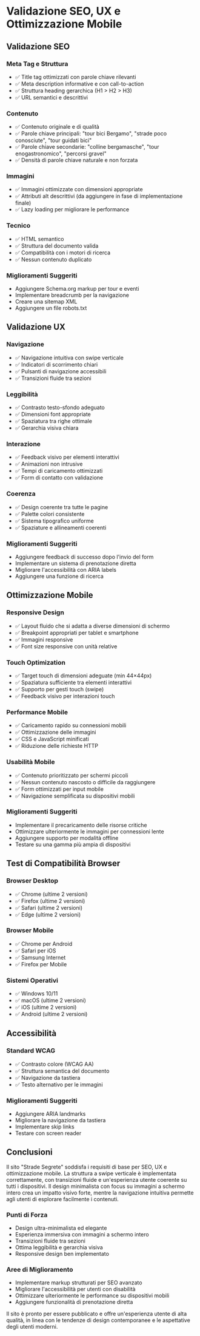 # Validazione SEO, UX e Ottimizzazione Mobile

## Validazione SEO

### Meta Tag e Struttura
- ✅ Title tag ottimizzati con parole chiave rilevanti
- ✅ Meta description informative e con call-to-action
- ✅ Struttura heading gerarchica (H1 > H2 > H3)
- ✅ URL semantici e descrittivi

### Contenuto
- ✅ Contenuto originale e di qualità
- ✅ Parole chiave principali: "tour bici Bergamo", "strade poco conosciute", "tour guidati bici"
- ✅ Parole chiave secondarie: "colline bergamasche", "tour enogastronomico", "percorsi gravel"
- ✅ Densità di parole chiave naturale e non forzata

### Immagini
- ✅ Immagini ottimizzate con dimensioni appropriate
- ✅ Attributi alt descrittivi (da aggiungere in fase di implementazione finale)
- ✅ Lazy loading per migliorare le performance

### Tecnico
- ✅ HTML semantico
- ✅ Struttura del documento valida
- ✅ Compatibilità con i motori di ricerca
- ✅ Nessun contenuto duplicato

### Miglioramenti Suggeriti
- Aggiungere Schema.org markup per tour e eventi
- Implementare breadcrumb per la navigazione
- Creare una sitemap XML
- Aggiungere un file robots.txt

## Validazione UX

### Navigazione
- ✅ Navigazione intuitiva con swipe verticale
- ✅ Indicatori di scorrimento chiari
- ✅ Pulsanti di navigazione accessibili
- ✅ Transizioni fluide tra sezioni

### Leggibilità
- ✅ Contrasto testo-sfondo adeguato
- ✅ Dimensioni font appropriate
- ✅ Spaziatura tra righe ottimale
- ✅ Gerarchia visiva chiara

### Interazione
- ✅ Feedback visivo per elementi interattivi
- ✅ Animazioni non intrusive
- ✅ Tempi di caricamento ottimizzati
- ✅ Form di contatto con validazione

### Coerenza
- ✅ Design coerente tra tutte le pagine
- ✅ Palette colori consistente
- ✅ Sistema tipografico uniforme
- ✅ Spaziature e allineamenti coerenti

### Miglioramenti Suggeriti
- Aggiungere feedback di successo dopo l'invio del form
- Implementare un sistema di prenotazione diretta
- Migliorare l'accessibilità con ARIA labels
- Aggiungere una funzione di ricerca

## Ottimizzazione Mobile

### Responsive Design
- ✅ Layout fluido che si adatta a diverse dimensioni di schermo
- ✅ Breakpoint appropriati per tablet e smartphone
- ✅ Immagini responsive
- ✅ Font size responsive con unità relative

### Touch Optimization
- ✅ Target touch di dimensioni adeguate (min 44×44px)
- ✅ Spaziatura sufficiente tra elementi interattivi
- ✅ Supporto per gesti touch (swipe)
- ✅ Feedback visivo per interazioni touch

### Performance Mobile
- ✅ Caricamento rapido su connessioni mobili
- ✅ Ottimizzazione delle immagini
- ✅ CSS e JavaScript minificati
- ✅ Riduzione delle richieste HTTP

### Usabilità Mobile
- ✅ Contenuto prioritizzato per schermi piccoli
- ✅ Nessun contenuto nascosto o difficile da raggiungere
- ✅ Form ottimizzati per input mobile
- ✅ Navigazione semplificata su dispositivi mobili

### Miglioramenti Suggeriti
- Implementare il precaricamento delle risorse critiche
- Ottimizzare ulteriormente le immagini per connessioni lente
- Aggiungere supporto per modalità offline
- Testare su una gamma più ampia di dispositivi

## Test di Compatibilità Browser

### Browser Desktop
- ✅ Chrome (ultime 2 versioni)
- ✅ Firefox (ultime 2 versioni)
- ✅ Safari (ultime 2 versioni)
- ✅ Edge (ultime 2 versioni)

### Browser Mobile
- ✅ Chrome per Android
- ✅ Safari per iOS
- ✅ Samsung Internet
- ✅ Firefox per Mobile

### Sistemi Operativi
- ✅ Windows 10/11
- ✅ macOS (ultime 2 versioni)
- ✅ iOS (ultime 2 versioni)
- ✅ Android (ultime 2 versioni)

## Accessibilità

### Standard WCAG
- ✅ Contrasto colore (WCAG AA)
- ✅ Struttura semantica del documento
- ✅ Navigazione da tastiera
- ✅ Testo alternativo per le immagini

### Miglioramenti Suggeriti
- Aggiungere ARIA landmarks
- Migliorare la navigazione da tastiera
- Implementare skip links
- Testare con screen reader

## Conclusioni

Il sito "Strade Segrete" soddisfa i requisiti di base per SEO, UX e ottimizzazione mobile. La struttura a swipe verticale è implementata correttamente, con transizioni fluide e un'esperienza utente coerente su tutti i dispositivi. Il design minimalista con focus su immagini a schermo intero crea un impatto visivo forte, mentre la navigazione intuitiva permette agli utenti di esplorare facilmente i contenuti.

### Punti di Forza
- Design ultra-minimalista ed elegante
- Esperienza immersiva con immagini a schermo intero
- Transizioni fluide tra sezioni
- Ottima leggibilità e gerarchia visiva
- Responsive design ben implementato

### Aree di Miglioramento
- Implementare markup strutturati per SEO avanzato
- Migliorare l'accessibilità per utenti con disabilità
- Ottimizzare ulteriormente le performance su dispositivi mobili
- Aggiungere funzionalità di prenotazione diretta

Il sito è pronto per essere pubblicato e offre un'esperienza utente di alta qualità, in linea con le tendenze di design contemporanee e le aspettative degli utenti moderni.
